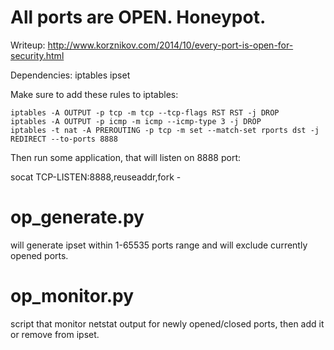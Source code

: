 # All ports are OPEN. Honeypot.

Writeup: http://www.korznikov.com/2014/10/every-port-is-open-for-security.html

Dependencies: 
  iptables
  ipset

Make sure to add these rules to iptables:
```
iptables -A OUTPUT -p tcp -m tcp --tcp-flags RST RST -j DROP
iptables -A OUTPUT -p icmp -m icmp --icmp-type 3 -j DROP
iptables -t nat -A PREROUTING -p tcp -m set --match-set rports dst -j REDIRECT --to-ports 8888
```
Then run some application, that will listen on 8888 port:

socat TCP-LISTEN:8888,reuseaddr,fork -

# op_generate.py
will generate ipset within 1-65535 ports range and will exclude currently opened ports.

# op_monitor.py
script that monitor netstat output for newly opened/closed ports, then add it or remove from ipset.
